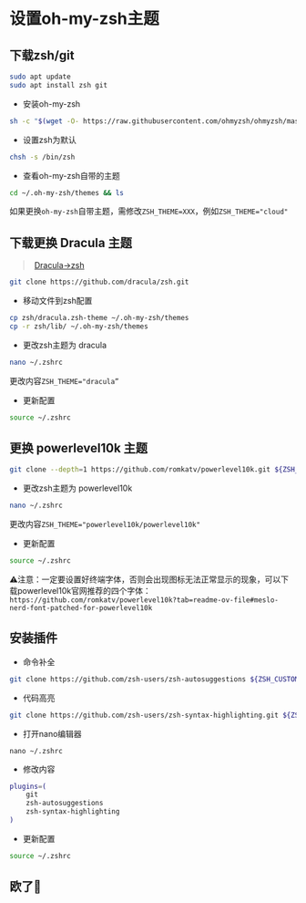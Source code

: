 # 设置oh-my-zsh主题

## 下载zsh/git

```bash
sudo apt update
sudo apt install zsh git
```
-  安装oh-my-zsh

```bash
sh -c "$(wget -O- https://raw.githubusercontent.com/ohmyzsh/ohmyzsh/master/tools/install.sh)"
```
-  设置zsh为默认

```bash
chsh -s /bin/zsh
```
-  查看oh-my-zsh自带的主题

```bash
cd ~/.oh-my-zsh/themes && ls
```
如果更换`oh-my-zsh`自带主题，需修改`ZSH_THEME=XXX`，例如`ZSH_THEME="cloud"`

## 下载更换 Dracula 主题

> ​		[Dracula->zsh](https://draculatheme.com/zsh)

```bash
git clone https://github.com/dracula/zsh.git
```
-  移动文件到zsh配置

```bash
cp zsh/dracula.zsh-theme ~/.oh-my-zsh/themes
cp -r zsh/lib/ ~/.oh-my-zsh/themes
```
-  更改zsh主题为 dracula

```bash
nano ~/.zshrc
```

更改内容`ZSH_THEME="dracula”`


-  更新配置
```bash
source ~/.zshrc
```

## 更换 powerlevel10k 主题

```bash
git clone --depth=1 https://github.com/romkatv/powerlevel10k.git ${ZSH_CUSTOM:-$HOME/.oh-my-zsh/custom}/themes/powerlevel10k
```
-  更改zsh主题为 powerlevel10k

```bash
nano ~/.zshrc
```

更改内容`ZSH_THEME="powerlevel10k/powerlevel10k"`

-  更新配置

```bash
source ~/.zshrc
```
⚠️注意：一定要设置好终端字体，否则会出现图标无法正常显示的现象，可以下载powerlevel10k官网推荐的四个字体：`https://github.com/romkatv/powerlevel10k?tab=readme-ov-file#meslo-nerd-font-patched-for-powerlevel10k`


## 安装插件
-  命令补全

```bash
git clone https://github.com/zsh-users/zsh-autosuggestions ${ZSH_CUSTOM:-~/.oh-my-zsh/custom}/plugins/zsh-autosuggestions
```

-  代码高亮

```bash
git clone https://github.com/zsh-users/zsh-syntax-highlighting.git ${ZSH_CUSTOM:-~/.oh-my-zsh/custom}/plugins/zsh-syntax-highlighting
```

-  打开nano编辑器

```
nano ~/.zshrc
```

-  修改内容

```bash
plugins=(
	git
	zsh-autosuggestions
	zsh-syntax-highlighting
)
```

-  更新配置

```bash
source ~/.zshrc
```

## 欧了🐒

